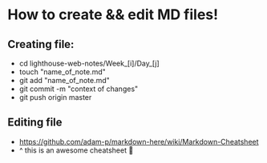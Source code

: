 # How to create && edit MD files!

## Creating file:

* cd lighthouse-web-notes/Week_[i]/Day_[j]
* touch "name_of_note.md"
* git add "name_of_note.md"
* git commit -m "context of changes"
* git push origin master

## Editing file
* https://github.com/adam-p/markdown-here/wiki/Markdown-Cheatsheet
* ^ this is an awesome cheatsheet 🙌
